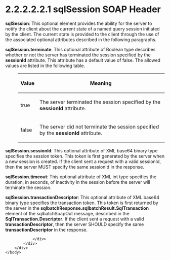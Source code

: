 <html dir="LTR" xmlns:mshelp="http://msdn.microsoft.com/mshelp" xmlns:ddue="http://ddue.schemas.microsoft.com/authoring/2003/5" xmlns:xlink="http://www.w3.org/1999/xlink" xmlns:tool="http://www.microsoft.com/tooltip">
    <head>
        <meta http-equiv="Content-Type" content="text/html; CHARSET=utf-8"></meta>
        <meta name="save" content="history"></meta>
        <title>2.2.2.2.2.1 sqlSession SOAP Header</title>
        <xml>
            <mshelp:toctitle title="2.2.2.2.2.1 sqlSession SOAP Header"></mshelp:toctitle>
            <mshelp:rltitle title="[MS-SSNWS]: sqlSession SOAP Header"></mshelp:rltitle>
            <mshelp:keyword index="A" term="0a3b49a0-3ad1-4256-a5df-66f397085504"></mshelp:keyword>
            <mshelp:attr name="DCSext.ContentType" value="open specification"></mshelp:attr>
            <mshelp:attr name="AssetID" value="0a3b49a0-3ad1-4256-a5df-66f397085504"></mshelp:attr>
            <mshelp:attr name="TopicType" value="kbRef"></mshelp:attr>
            <mshelp:attr name="DCSext.Title" value="[MS-SSNWS]: sqlSession SOAP Header" />
        </xml>
    </head>
    <body>
        <div id="header">
            <h1 class="heading">2.2.2.2.2.1 sqlSession SOAP Header</h1>
        </div>
        <div id="mainSection">
            <div id="mainBody">
                <div id="allHistory" class="saveHistory"></div>
                <div id="sectionSection0" class="section" name="collapseableSection">
                    

<p><b>sqlSession</b>: This optional element provides the
ability for the server to notify the client about the current state of a named
query session initiated by the client. The current state is provided to the
client through the use of the associated optional attributes described in the
following paragraphs.</p>

<p><b>sqlSession.terminate</b>: This optional attribute
of Boolean type describes whether or not the server has terminated the session
specified by the <b>sessionId</b> attribute. This attribute has a default value
of false. The allowed values are listed in the following table.</p>

<dl>
<dd>
<table>
 <thead>
  <tr>
   <th>
   <p>Value</p>
   </th>
   <th>
   <p>Meaning</p>
   </th>
  </tr>
 </thead>
 <tr>
  <td>
  <p>true</p>
  </td>
  <td>
  <p>The server terminated the session specified by the <b>sessionId</b>
  attribute.</p>
  </td>
 </tr>
 <tr>
  <td>
  <p>false</p>
  </td>
  <td>
  <p>The server did not terminate the session specified by
  the <b>sessionId</b> attribute.</p>
  </td>
 </tr>
</table>
</dd></dl>

<p><b>sqlSession.sessionId</b>: This optional attribute
of XML base64 binary type specifies the session token. This token is first
generated by the server when a new session is created. If the client sent a
request with a valid sessionId, then the server MUST specify the same sessionId
in the response.</p>

<p><b>sqlSession.timeout</b>: This optional attribute of
XML int type specifies the duration, in seconds, of inactivity in the session
before the server will terminate the session.</p>

<p><b>sqlSession.transactionDescriptor</b>: This
optional attribute of XML base64 binary type specifies the transaction token.
This token is first returned by the server in the <b>sqlbatchResponse.sqlbatchResult.SqlTransaction</b>
element of the sqlbatchSoapOut message, described in the <b>SqlTransaction.Descriptor</b>.
If the client sent a request with a valid <b>transactionDescriptor</b>, then
the server SHOULD specify the same <b>transactionDescriptor</b> in the
response.</p>


                </div>
            </div>
        </div>
    </body>
</html>